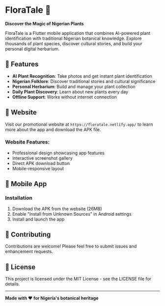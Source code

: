 # FloraTale 🌿

**Discover the Magic of Nigerian Plants**

FloraTale is a Flutter mobile application that combines AI-powered plant identification with traditional Nigerian botanical knowledge. Explore thousands of plant species, discover cultural stories, and build your personal digital herbarium.

## 🌟 Features

- **AI Plant Recognition**: Take photos and get instant plant identification
- **Nigerian Folklore**: Discover traditional stories and cultural significance
- **Personal Herbarium**: Build and manage your plant collection
- **Daily Plant Discovery**: Learn about new plants every day
- **Offline Support**: Works without internet connection

## 🚀 Website

Visit our promotional website at `https://floratale.netlify.app/` to learn more about the app and download the APK file.

### Website Features:
- Professional design showcasing app features
- Interactive screenshot gallery
- Direct APK download button
- Mobile-responsive layout

## 📱 Mobile App

### Installation
1. Download the APK from the website (26MB)
2. Enable "Install from Unknown Sources" in Android settings
3. Install and launch the app

## 🤝 Contributing

Contributions are welcome! Please feel free to submit issues and enhancement requests.

## 📄 License

This project is licensed under the MIT License - see the LICENSE file for details.

---

**Made with ❤️ for Nigeria's botanical heritage**
